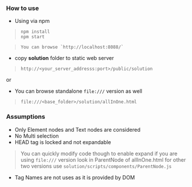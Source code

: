 ### How to use

* Using via npm
> ```
> npm install
> npm start

> ```
> You can browse `http://localhost:8088/`

* copy **solution** folder to static web server
> `http://<your_server_addresss:port>/public/solution`

or

*  You can browse standalone `file:///` version as well 
>   `file:///<base_folder>/solution/allInOne.html`


### Assumptions 
* Only Element nodes and Text nodes are considered
* No Multi selection
* HEAD tag is locked and not expandable
> You can quickly modify code though to enable expand
> if you are using `file:///` version look in ParentNode of allInOne.html
> for other two versions use `solution/scripts/components/ParentNode.js`
* Tag Names are not uses as it is provided by DOM

